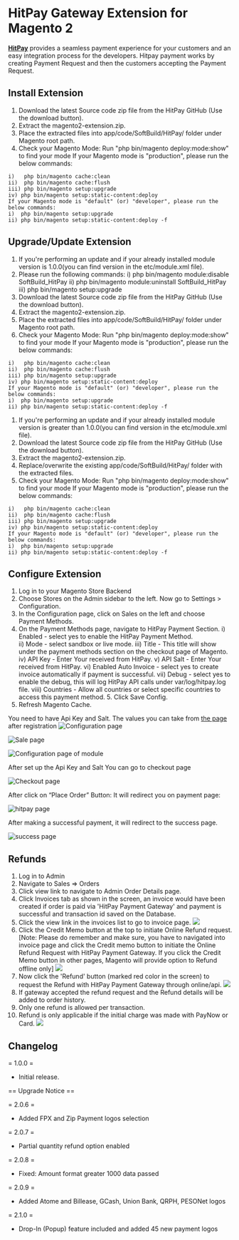 # HitPay Gateway Extension for Magento 2


[**HitPay**](https://www.hitpayapp.com/) provides a seamless payment experience for your customers and an easy integration process for the developers. Hitpay payment works by creating Payment Request and then the customers accepting the Payment Request.


## Install Extension

1. Download the latest Source code zip file from the HitPay GitHub (Use the download button).
2. Extract the magento2-extension.zip.
3. Place the extracted files into app/code/SoftBuild/HitPay/ folder under Magento root path.
4. Check your Magento Mode:
Run "php bin/magento deploy:mode:show" to find your mode
If your Magento mode is "production", please run the below commands:

```
i)   php bin/magento cache:clean 
ii)  php bin/magento cache:flush 
iii) php bin/magento setup:upgrade 
iv) php bin/magento setup:static-content:deploy
﻿If your Magento mode is "default" (or) "developer", please run the below commands: 
i)  php bin/magento setup:upgrade 
ii) php bin/magento setup:static-content:deploy -f
```

## Upgrade/Update Extension

1. If you're performing an update and if your already installed module version is 1.0.0(you can find version in the etc/module.xml file). 
2. Please run the following commands:
i)   php bin/magento module:disable SoftBuild_HitPay 
ii)  php bin/magento module:uninstall SoftBuild_HitPay 
iii) php bin/magento setup:upgrade 
3. Download the latest Source code zip file from the HitPay GitHub (Use the download button).
4. Extract the magento2-extension.zip.
5. Place the extracted files into app/code/SoftBuild/HitPay/ folder under Magento root path.
6. Check your Magento Mode:
Run "php bin/magento deploy:mode:show" to find your mode
If your Magento mode is "production", please run the below commands:

```
i)   php bin/magento cache:clean 
ii)  php bin/magento cache:flush 
iii) php bin/magento setup:upgrade 
iv) php bin/magento setup:static-content:deploy
﻿If your Magento mode is "default" (or) "developer", please run the below commands: 
i)  php bin/magento setup:upgrade 
ii) php bin/magento setup:static-content:deploy -f
```

1. If you're performing an update and if your already installed module version is greater than 1.0.0(you can find version in the etc/module.xml file).
2. Download the latest Source code zip file from the HitPay GitHub (Use the download button).
3. Extract the magento2-extension.zip.
3. Replace/overwrite the existing app/code/SoftBuild/HitPay/ folder with the extracted files.
4. Check your Magento Mode:
Run "php bin/magento deploy:mode:show" to find your mode
If your Magento mode is "production", please run the below commands:

```
i)   php bin/magento cache:clean 
ii)  php bin/magento cache:flush 
iii) php bin/magento setup:upgrade 
iv) php bin/magento setup:static-content:deploy
﻿If your Magento mode is "default" (or) "developer", please run the below commands: 
i)  php bin/magento setup:upgrade 
ii) php bin/magento setup:static-content:deploy -f
```

## Configure Extension

1. Log in to your Magento Store Backend
2. Choose Stores on the Admin sidebar to the left. Now go to Settings > Configuration.
3. In the Configuration page, click on Sales on the left and choose Payment Methods.
4. On the Payment Methods page, navigate to HitPay Payment Section. 
i) Enabled - select yes to enable the HitPay Payment Method.  
ii) Mode - select sandbox or live mode.
iii) Title - This title will show under the payment methods section on the checkout page of Magento. 
iv) API Key - Enter Your <Api Key> received from HitPay. 
v) API Salt - Enter Your <Salt> received from HitPay.
vi) Enabled Auto Invoice - select yes to create invoice automatically if payment is successful.
vii) Debug - select yes to enable the debug, this will log HitPay API calls under var/log/hitpay.log file.
viii) Countries - Allow all countries or select specific countries to access this payment method.
﻿5. Click Save Config.
6. Refresh Magento Cache.


You need to have Api Key and Salt. The values you can take from [the page](https://dashboard.sandbox.hit-pay.com/) after registration
![Configuration page](images/1step.png)

![Sale page](images/step2.png)

![Configuration page of module](images/1-admin-configuration.png)

After set up the Api Key and Salt You can go to checkout page

![Checkout page](images/2-checkout.png)

After click on “Place Order” Button: It will redirect you on payment page:

![hitpay page](images/3-hitpay-screen.png)

After making a successful payment, it will redirect to the success page.

![success page](images/4-checkout-success.png)


## Refunds

1. Log in to Admin
2. Navigate to Sales ⇒ Orders
3. Click view link to navigate to Admin Order Details page.
4. Click Invoices tab as shown in the screen, an invoice would have been created if order is paid via 'HitPay Payment Gateway' and payment is successful and transaction id saved on the Database.
5. Click the view link in the invoices list to go to invoice page.
![](images/6.png)
6. Click the Credit Memo button at the top to initiate Online Refund request. 
[Note: Please do remember and make sure, you have to navigated into invoice page and click the Credit memo button to initiate the Online Refund Request with HitPay Payment Gateway.
If you click the Credit Memo button in other pages, Magento will provide option to Refund offline only]
![](images/7.png)
7. Now click the 'Refund' button (marked red color in the screen) to request the Refund with HitPay Payment Gateway through online/api.
![](images/8.png)
8. If gateway accepted the refund request and the Refund details will be added to order history.
9. Only one refund is allowed per transaction.
10. Refund is only applicable if the initial charge was made with PayNow or Card.
![](images/9.png)

## Changelog

= 1.0.0 =
* Initial release.

== Upgrade Notice ==

= 2.0.6 =
- Added FPX and Zip Payment logos selection

= 2.0.7 =
- Partial quantity refund option enabled

= 2.0.8 =
- Fixed: Amount format greater 1000 data passed

= 2.0.9 =
- Added Atome and Billease, GCash, Union Bank, QRPH, PESONet logos

= 2.1.0 =
- Drop-In (Popup) feature included and added 45 new payment logos